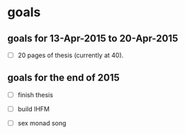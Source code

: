 goals
==

goals for 13-Apr-2015 to 20-Apr-2015
--
 * [ ] 20 pages of thesis (currently at 40).


goals for the end of 2015
--
 * [ ] finish thesis
 * [ ] build IHFM
 * [ ] sex monad song
 
